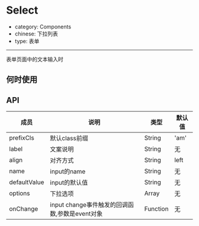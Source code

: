 # Select

- category: Components
- chinese: 下拉列表
- type: 表单

---

表单页面中的文本输入时

## 何时使用



## API


| 成员        | 说明           | 类型               | 默认值       |
|------------|----------------|--------------------|--------------|
| prefixCls    | 默认class前缀        | String |   'am'  |
| label    | 文案说明        | String |   无  |
| align    | 对齐方式        | String |   left  |
| name    | input的name        | String |   无  |
| defaultValue    | input的默认值        | String |   无  |
| options    | 下拉选项        | Array |   无  |
| onChange    | input change事件触发的回调函数,参数是event对象 | Function |   无  |
